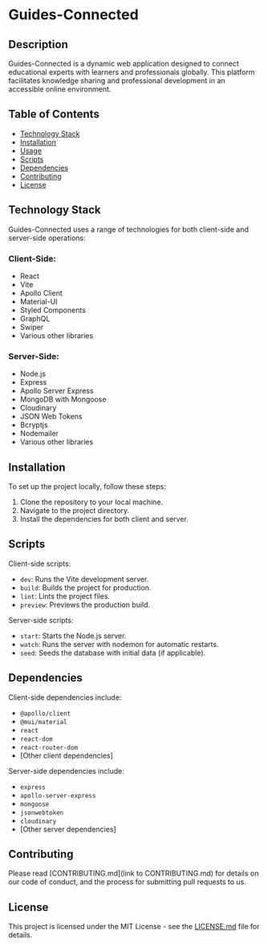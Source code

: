 # Guides-Connected

## Description

Guides-Connected is a dynamic web application designed to connect educational experts with learners and professionals globally. This platform facilitates knowledge sharing and professional development in an accessible online environment.

## Table of Contents

- [Technology Stack](#Technology-Stack)
- [Installation](#Installation)
- [Usage](#Usage)
- [Scripts](#Scripts)
- [Dependencies](#Dependencies)
- [Contributing](#Contributing)
- [License](#License)

## Technology Stack

Guides-Connected uses a range of technologies for both client-side and server-side operations:

### Client-Side:

- React
- Vite
- Apollo Client
- Material-UI
- Styled Components
- GraphQL
- Swiper
- Various other libraries

### Server-Side:

- Node.js
- Express
- Apollo Server Express
- MongoDB with Mongoose
- Cloudinary
- JSON Web Tokens
- Bcryptjs
- Nodemailer
- Various other libraries

## Installation

To set up the project locally, follow these steps:

1. Clone the repository to your local machine.
2. Navigate to the project directory.
3. Install the dependencies for both client and server.

## Scripts

Client-side scripts:

- `dev`: Runs the Vite development server.
- `build`: Builds the project for production.
- `lint`: Lints the project files.
- `preview`: Previews the production build.

Server-side scripts:

- `start`: Starts the Node.js server.
- `watch`: Runs the server with nodemon for automatic restarts.
- `seed`: Seeds the database with initial data (if applicable).

## Dependencies

Client-side dependencies include:

- `@apollo/client`
- `@mui/material`
- `react`
- `react-dom`
- `react-router-dom`
- [Other client dependencies]

Server-side dependencies include:

- `express`
- `apollo-server-express`
- `mongoose`
- `jsonwebtoken`
- `cloudinary`
- [Other server dependencies]

## Contributing

Please read [CONTRIBUTING.md](link to CONTRIBUTING.md) for details on our code of conduct, and the process for submitting pull requests to us.

## License

This project is licensed under the MIT License - see the [LICENSE.md](LICENSE.md) file for details.
